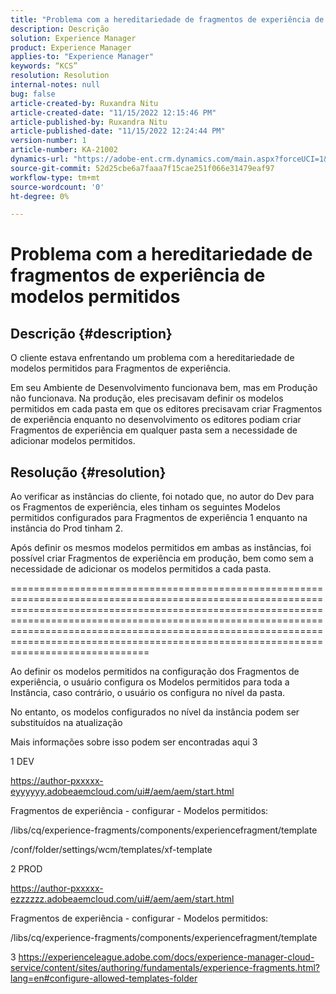 ```yaml
---
title: "Problema com a hereditariedade de fragmentos de experiência de modelos permitidos"
description: Descrição
solution: Experience Manager
product: Experience Manager
applies-to: "Experience Manager"
keywords: “KCS”
resolution: Resolution
internal-notes: null
bug: false
article-created-by: Ruxandra Nitu
article-created-date: "11/15/2022 12:15:46 PM"
article-published-by: Ruxandra Nitu
article-published-date: "11/15/2022 12:24:44 PM"
version-number: 1
article-number: KA-21002
dynamics-url: "https://adobe-ent.crm.dynamics.com/main.aspx?forceUCI=1&pagetype=entityrecord&etn=knowledgearticle&id=4220bf37-df64-ed11-9561-6045bd006079"
source-git-commit: 52d25cbe6a7faaa7f15cae251f066e31479eaf97
workflow-type: tm+mt
source-wordcount: '0'
ht-degree: 0%

---
```


# Problema com a hereditariedade de fragmentos de experiência de modelos permitidos

## Descrição {#description}


O cliente estava enfrentando um problema com a hereditariedade de modelos permitidos para Fragmentos de experiência.

Em seu Ambiente de Desenvolvimento funcionava bem, mas em Produção não funcionava.
Na produção, eles precisavam definir os modelos permitidos em cada pasta em que os editores precisavam criar Fragmentos de experiência enquanto no desenvolvimento os editores podiam criar Fragmentos de experiência em qualquer pasta sem a necessidade de adicionar modelos permitidos.


## Resolução {#resolution}


Ao verificar as instâncias do cliente, foi notado que, no autor do Dev para os Fragmentos de experiência, eles tinham os seguintes Modelos permitidos configurados para Fragmentos de experiência 1 enquanto na instância do Prod tinham 2.

Após definir os mesmos modelos permitidos em ambas as instâncias, foi possível criar Fragmentos de experiência em produção, bem como sem a necessidade de adicionar os modelos permitidos a cada pasta.

============================================================================================================================================================================================================================================================================================================================================================



Ao definir os modelos permitidos na configuração dos Fragmentos de experiência, o usuário configura os Modelos permitidos para toda a Instância, caso contrário, o usuário os configura no nível da pasta.

No entanto, os modelos configurados no nível da instância podem ser substituídos na atualização

Mais informações sobre isso podem ser encontradas aqui 3



1 DEV

https://author-pxxxxx-eyyyyyy.adobeaemcloud.com/ui#/aem/aem/start.html

Fragmentos de experiência - configurar - Modelos permitidos:

/libs/cq/experience-fragments/components/experiencefragment/template

/conf/folder/settings/wcm/templates/xf-template


2 PROD

https://author-pxxxxx-ezzzzzz.adobeaemcloud.com/ui#/aem/aem/start.html

Fragmentos de experiência - configurar - Modelos permitidos:

/libs/cq/experience-fragments/components/experiencefragment/template



3 https://experienceleague.adobe.com/docs/experience-manager-cloud-service/content/sites/authoring/fundamentals/experience-fragments.html?lang=en#configure-allowed-templates-folder
